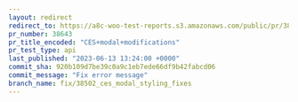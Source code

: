 ```yaml
---
layout: redirect
redirect_to: https://a8c-woo-test-reports.s3.amazonaws.com/public/pr/38643/api/index.html
pr_number: 38643
pr_title_encoded: "CES+modal+modifications"
pr_test_type: api
last_published: "2023-06-13 13:24:00 +0000"
commit_sha: 920b109d7be39c0a9c1eb7ede66df9b42fabcd06
commit_message: "Fix error message"
branch_name: fix/38502_ces_modal_styling_fixes
---
```

